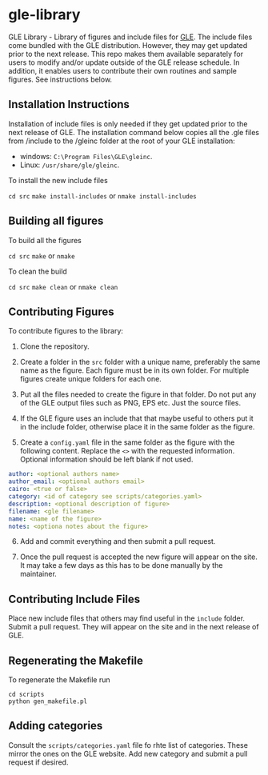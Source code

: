 # gle-library

GLE Library - Library of figures and include files for [GLE](http://glx.sourceforge.io).  The include files come bundled with the GLE distribution.  However, they may get updated prior to the next release.  This repo makes them available separately for users to modify and/or update outside of the GLE release schedule.  In addition, it enables users to contribute their own routines and sample figures.  See instructions below.

## Installation Instructions

Installation of include files is only needed if they get updated prior to the next release of GLE. The installation command below copies all the .gle files from /include to the /gleinc folder at the root of your GLE installation:

* windows: `C:\Program Files\GLE\gleinc`.
* Linux: `/usr/share/gle/gleinc`.

To install the new include files

 `cd src`
 `make install-includes` or `nmake install-includes`

## Building all figures

To build all the figures

  `cd src`
  `make` or `nmake`

To clean the build

  `cd src`
  `make clean` or `nmake clean`

## Contributing Figures

To contribute figures to the library:

1. Clone the repository.

2. Create a folder in the `src` folder with a unique name, preferably the same name as the figure.  Each figure must be in its own folder.  For multiple figures create unique folders for each one.

3. Put all the files needed to create the figure in that folder.  Do not put any of the GLE output files such as PNG, EPS etc.  Just the source files.

4. If the GLE figure uses an include that that maybe useful to others put it in the include folder, otherwise place it in the same folder as the figure.

5. Create a `config.yaml` file in the same folder as the figure with the following content. Replace the `<>` with the requested information. Optional information should be left blank if not used.

```yaml
author: <optional authors name>
author_email: <optional authors email>
cairo: <true or false>
category: <id of category see scripts/categories.yaml>
description: <optional description of figure>
filename: <gle filename>
name: <name of the figure>
notes: <optiona notes about the figure>
```

6. Add and commit everything and then submit a pull request.

7. Once the pull request is accepted the new figure will appear on the site.  It may take a few days as this has to be done manually by the maintainer.

## Contributing Include Files

Place new include files that others may find useful in the `include` folder.  Submit a pull request.  They will appear on the site and in the next release of GLE.

## Regenerating the Makefile

To regenerate the Makefile run

```
cd scripts
python gen_makefile.pl
```

## Adding categories

Consult the `scripts/categories.yaml` file fo rhte list of categories.  These mirror the ones on the GLE website.  Add new category and submit a pull request if desired.
